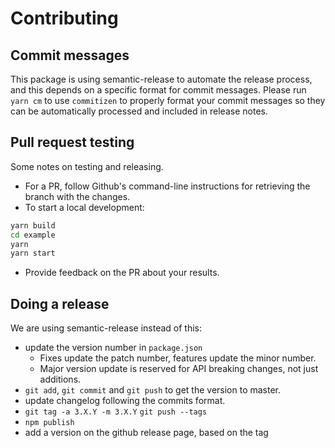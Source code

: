 # Contributing

## Commit messages

This package is using semantic-release to automate the release process, and this depends on a specific format for commit messages. Please run `yarn cm` to use `commitizen` to properly format your commit messages so they can be automatically processed and included in release notes.

## Pull request testing

Some notes on testing and releasing.

- For a PR, follow Github's command-line instructions for retrieving the branch with the changes.
- To start a local development:

```sh
yarn build
cd example
yarn
yarn start
```

- Provide feedback on the PR about your results.

## Doing a release

We are using semantic-release instead of this:

- update the version number in `package.json`
  - Fixes update the patch number, features update the minor number.
  - Major version update is reserved for API breaking changes, not just additions.
- `git add`, `git commit` and `git push` to get the version to master.
- update changelog following the commits format.
- `git tag -a 3.X.Y -m 3.X.Y` `git push --tags`
- `npm publish`
- add a version on the github release page, based on the tag
